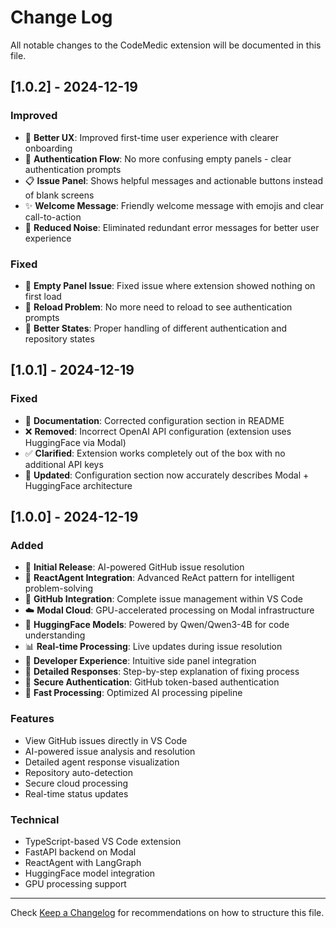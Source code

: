 # Change Log

All notable changes to the CodeMedic extension will be documented in this file.

## [1.0.2] - 2024-12-19

### Improved
- 🎯 **Better UX**: Improved first-time user experience with clearer onboarding
- 🔐 **Authentication Flow**: No more confusing empty panels - clear authentication prompts
- 📋 **Issue Panel**: Shows helpful messages and actionable buttons instead of blank screens
- ✨ **Welcome Message**: Friendly welcome message with emojis and clear call-to-action
- 🚫 **Reduced Noise**: Eliminated redundant error messages for better user experience

### Fixed
- 🐛 **Empty Panel Issue**: Fixed issue where extension showed nothing on first load
- 🔄 **Reload Problem**: No more need to reload to see authentication prompts
- 📱 **Better States**: Proper handling of different authentication and repository states

## [1.0.1] - 2024-12-19

### Fixed
- 📝 **Documentation**: Corrected configuration section in README
- ❌ **Removed**: Incorrect OpenAI API configuration (extension uses HuggingFace via Modal)
- ✅ **Clarified**: Extension works completely out of the box with no additional API keys
- 🔧 **Updated**: Configuration section now accurately describes Modal + HuggingFace architecture

## [1.0.0] - 2024-12-19

### Added
- 🎉 **Initial Release**: AI-powered GitHub issue resolution
- 🤖 **ReactAgent Integration**: Advanced ReAct pattern for intelligent problem-solving
- 🔧 **GitHub Integration**: Complete issue management within VS Code
- ☁️ **Modal Cloud**: GPU-accelerated processing on Modal infrastructure
- 🧠 **HuggingFace Models**: Powered by Qwen/Qwen3-4B for code understanding
- 📊 **Real-time Processing**: Live updates during issue resolution
- 🎯 **Developer Experience**: Intuitive side panel integration
- 📝 **Detailed Responses**: Step-by-step explanation of fixing process
- 🔐 **Secure Authentication**: GitHub token-based authentication
- 🚀 **Fast Processing**: Optimized AI processing pipeline

### Features
- View GitHub issues directly in VS Code
- AI-powered issue analysis and resolution
- Detailed agent response visualization
- Repository auto-detection
- Secure cloud processing
- Real-time status updates

### Technical
- TypeScript-based VS Code extension
- FastAPI backend on Modal
- ReactAgent with LangGraph
- HuggingFace model integration
- GPU processing support

---

Check [Keep a Changelog](http://keepachangelog.com/) for recommendations on how to structure this file.